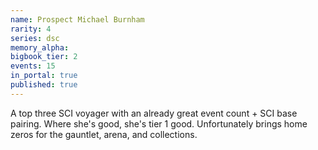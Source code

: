 ```yaml
---
name: Prospect Michael Burnham
rarity: 4
series: dsc
memory_alpha:
bigbook_tier: 2
events: 15
in_portal: true
published: true
---
```


A top three SCI voyager with an already great event count + SCI base pairing. Where she's good, she's tier 1 good. Unfortunately brings home zeros for the gauntlet, arena, and collections.
